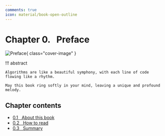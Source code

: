 ```yaml
---
comments: true
icon: material/book-open-outline
---
```


# Chapter 0. &nbsp; Preface

![Preface](../assets/covers/chapter_preface.jpg){ class="cover-image" }

!!! abstract

    Algorithms are like a beautiful symphony, with each line of code flowing like a rhythm.
   
    May this book ring softly in your mind, leaving a unique and profound melody.

## Chapter contents

- [0.1 &nbsp; About this book](about_the_book.md)
- [0.2 &nbsp; How to read](suggestions.md)
- [0.3 &nbsp; Summary](summary.md)
